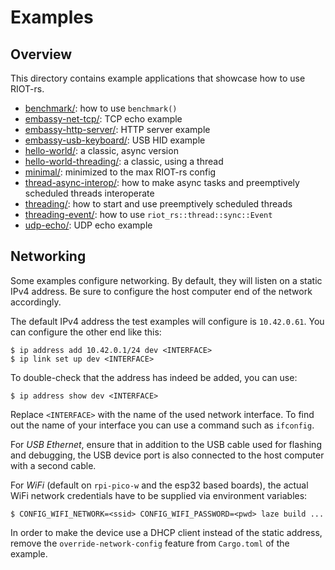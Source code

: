 # Examples

## Overview

This directory contains example applications that showcase how to use RIOT-rs.

- [benchmark/](./benchmark): how to use `benchmark()`
- [embassy-net-tcp/](./embassy-net-tcp): TCP echo example
- [embassy-http-server/](./embassy-http-server): HTTP server example
- [embassy-usb-keyboard/](./embassy-usb-keyboard): USB HID example
- [hello-world/](./hello-world): a classic, async version
- [hello-world-threading/](./hello-world-threading): a classic, using a thread
- [minimal/](./minimal): minimized to the max RIOT-rs config
- [thread-async-interop/](./thread-async-interop): how to make async tasks and preemptively scheduled threads interoperate
- [threading/](./threading): how to start and use preemptively scheduled threads
- [threading-event/](./threading-event): how to use `riot_rs::thread::sync::Event`
- [udp-echo/](./udp-echo): UDP echo example

## Networking

Some examples configure networking. By default, they will listen on a static
IPv4 address. Be sure to configure the host computer end of the network
accordingly.

The default IPv4 address the test examples will configure is `10.42.0.61`.
You can configure the other end like this:

    $ ip address add 10.42.0.1/24 dev <INTERFACE>
    $ ip link set up dev <INTERFACE>

To double-check that the address has indeed be added, you can use:

    $ ip address show dev <INTERFACE>

Replace `<INTERFACE>` with the name of the used network interface.
To find out the name of your interface you can use a command such as `ifconfig`.

For *USB Ethernet*, ensure that in addition to the USB cable used for flashing
and debugging, the USB device port is also connected to the host computer with
a second cable.

For *WiFi* (default on `rpi-pico-w` and the esp32 based boards), the actual WiFi
network credentials have to be supplied via environment variables:

    $ CONFIG_WIFI_NETWORK=<ssid> CONFIG_WIFI_PASSWORD=<pwd> laze build ...

In order to make the device use a DHCP client instead of the static address,
remove the `override-network-config` feature from `Cargo.toml` of the example.
